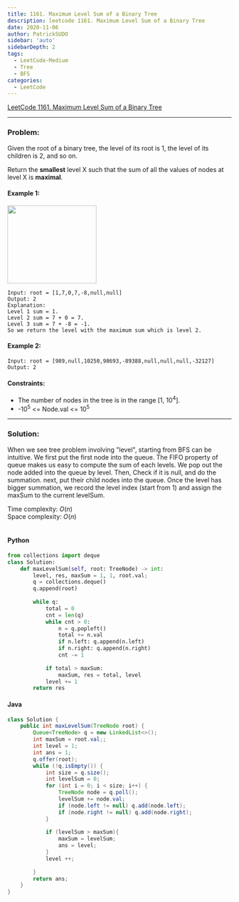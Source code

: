 ```yaml
---
title: 1161. Maximum Level Sum of a Binary Tree
description: leetcode 1161. Maximum Level Sum of a Binary Tree
date: 2020-11-06
author: PatrickSUDO
sidebar: 'auto'
sidebarDepth: 2
tags: 
  - LeetCode-Medium
  - Tree
  - BFS
categories:
  - LeetCode
---
```

[LeetCode 1161. Maximum Level Sum of a Binary Tree](https://leetcode.com/problems/maximum-level-sum-of-a-binary-tree/)

---
### Problem: <br/>

Given the root of a binary tree, the level of its root is 1, the level of its children is 2, and so on.

Return the **smallest** level X such that the sum of all the values of nodes at level X is **maximal**.


#### Example 1:
<img alt="" src="https://assets.leetcode.com/uploads/2019/05/03/capture.JPG" style="width: 200px; height: 175px;">

    Input: root = [1,7,0,7,-8,null,null]
    Output: 2
    Explanation: 
    Level 1 sum = 1.
    Level 2 sum = 7 + 0 = 7.
    Level 3 sum = 7 + -8 = -1.
    So we return the level with the maximum sum which is level 2.

#### Example 2:

    Input: root = [989,null,10250,98693,-89388,null,null,null,-32127]
    Output: 2

#### Constraints:
- The number of nodes in the tree is in the range [1, 10<sup>4</sup>].
- -10<sup>5</sup> <= Node.val <= 10<sup>5</sup>  


---
### Solution: <br/>
When we see tree problem involving "level", starting from BFS can be intuitive. We first put the first node into the queue. The FIFO property of queue makes us easy to compute the sum of each levels. We pop out the node added into the queue by level. Then, Check if it is null, and do the summation. next, put their child nodes into the queue. Once the level has bigger summation, we record the level index (start from 1) and assign the maxSum to the current levelSum.

Time complexity: $O(n)$</br>
Space complexity: $O(n)$ 
</br>
</br>

#### Python
```python
from collections import deque
class Solution:
    def maxLevelSum(self, root: TreeNode) -> int:
        level, res, maxSum = 1, 1, root.val;
        q = collections.deque()
        q.append(root)
        
        while q:
            total = 0
            cnt = len(q)
            while cnt > 0:
                n = q.popleft()
                total += n.val
                if n.left: q.append(n.left)
                if n.right: q.append(n.right)
                cnt -= 1
                    
            if total > maxSum:
                maxSum, res = total, level            
            level += 1
        return res
```

#### Java
```java
class Solution {
    public int maxLevelSum(TreeNode root) {
        Queue<TreeNode> q = new LinkedList<>();
        int maxSum = root.val;;
        int level = 1;
        int ans = 1;
        q.offer(root);
        while (!q.isEmpty()) {
            int size = q.size();
            int levelSum = 0;
            for (int i = 0; i < size; i++) {
                TreeNode node = q.poll();
                levelSum += node.val;
                if (node.left != null) q.add(node.left);
                if (node.right != null) q.add(node.right);
            }
            
            if (levelSum > maxSum){
                maxSum = levelSum;
                ans = level;        
            }
            level ++;
            
        }
        return ans;
    }
}
```
<Disqus shortname="patricksudo" />
